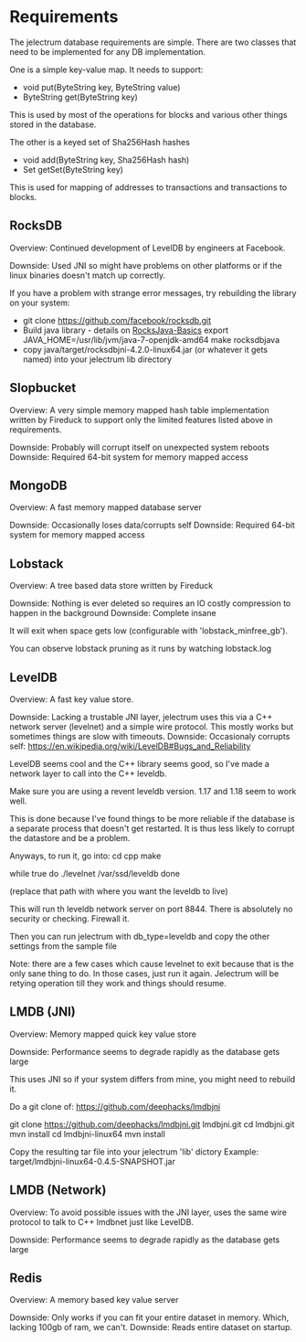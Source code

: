 # Requirements

The jelectrum database requirements are simple.
There are two classes that need to be implemented for any DB implementation.

One is a simple key-value map.  It needs to support:
 * void put(ByteString key, ByteString value)
 * ByteString get(ByteString key)

This is used by most of the operations for blocks and various other things stored in the database.

The other is a keyed set of Sha256Hash hashes
 * void add(ByteString key, Sha256Hash hash)
 * Set<Sha256Hash> getSet(ByteString key)

This is used for mapping of addresses to transactions and transactions to blocks.

## RocksDB

Overview: Continued development of LevelDB by engineers at Facebook.

Downside: Used JNI so might have problems on other platforms or if the linux binaries doesn't match up correctly.

If you have a problem with strange error messages, try rebuilding the library on your system:
 * git clone https://github.com/facebook/rocksdb.git
 * Build java library - details on [RocksJava-Basics](https://github.com/facebook/rocksdb/wiki/RocksJava-Basics)
        export JAVA_HOME=/usr/lib/jvm/java-7-openjdk-amd64
        make rocksdbjava
 * copy java/target/rocksdbjni-4.2.0-linux64.jar (or whatever it gets named) into your jelectrum lib directory

## Slopbucket

Overview: A very simple memory mapped hash table implementation written by Fireduck to support
only the limited features listed above in requirements.

Downside: Probably will corrupt itself on unexpected system reboots
Downside: Required 64-bit system for memory mapped access

## MongoDB

Overview: A fast memory mapped database server

Downside: Occasionally loses data/corrupts self 
Downside: Required 64-bit system for memory mapped access

## Lobstack

Overview: A tree based data store written by Fireduck

Downside: Nothing is ever deleted so requires an IO costly compression to happen in the background
Downside: Complete insane

It will exit when space gets low (configurable with 'lobstack_minfree_gb').

You can observe lobstack pruning as it runs by watching lobstack.log


## LevelDB

Overview: A fast key value store.

Downside: Lacking a trustable JNI layer, jelectrum uses this via a C++ network server (levelnet) and a simple wire protocol.  This mostly works but sometimes things are slow with timeouts.
Downside: Occasionaly corrupts self: https://en.wikipedia.org/wiki/LevelDB#Bugs_and_Reliability

LevelDB seems cool and the C++ library seems good, so I've made a network layer to call into the C++ leveldb.

Make sure you are using a revent leveldb version.  1.17 and 1.18 seem to work well.

This is done because I've found things to be more reliable if the database is a separate process that doesn't
get restarted.  It is thus less likely to corrupt the datastore and be a problem.

Anyways, to run it, go into:
cd cpp
make

while true
do
./levelnet /var/ssd/leveldb
done

(replace that path with where you want the leveldb to live)

This will run th leveldb network server on port 8844.  There is absolutely no security or checking.
Firewall it.

Then you can run jelectrum with db_type=leveldb and copy the other settings from the sample file

Note: there are a few cases which cause levelnet to exit because that is the only sane thing to do.
In those cases, just run it again.  Jelectrum will be retying operation till they work and things should
resume.


## LMDB (JNI)

Overview: Memory mapped quick key value store

Downside: Performance seems to degrade rapidly as the database gets large

This uses JNI so if your system differs from mine, you might need to rebuild it.

Do a git clone of:
https://github.com/deephacks/lmdbjni

git clone https://github.com/deephacks/lmdbjni.git lmdbjni.git
cd lmdbjni.git
mvn install
cd lmdbjni-linux64
mvn install

Copy the resulting tar file into your jelectrum 'lib' dictory
Example: target/lmdbjni-linux64-0.4.5-SNAPSHOT.jar

## LMDB (Network)

Overview: To avoid possible issues with the JNI layer, uses the same wire protocol to talk to C++ lmdbnet just like LevelDB.

Downside: Performance seems to degrade rapidly as the database gets large

## Redis

Overview: A memory based key value server

Downside: Only works if you can fit your entire dataset in memory.  Which, lacking 100gb of ram, we can't.
Downside: Reads entire dataset on startup.

